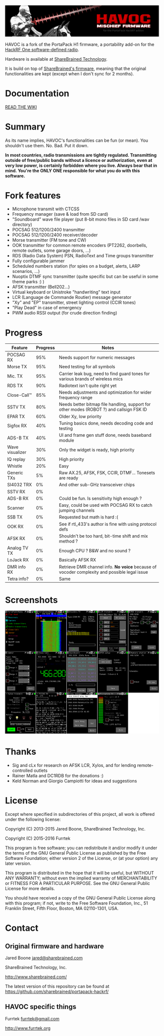 ![HAVOC banner](doc/banner.png)

HAVOC is a fork of the PortaPack H1 firmware, a portability add-on for the [HackRF One software-defined radio](http://greatscottgadgets.com/hackrf/).

Hardware is available at [ShareBrained Technology](http://sharebrained.com/portapack).

It is build on top of [ShareBrained's firmware](https://github.com/sharebrained/portapack-hackrf/), meaning that the original functionalities are kept (except when I don't sync for 2 months).

# Documentation

[READ THE WIKI](https://github.com/furrtek/portapack-havoc/wiki/Home/)

# Summary

As its name implies, HAVOC's functionalities can be fun (or mean). You shouldn't use them. No. Bad. Put it down.

**In most countries, radio transmissions are tightly regulated. Transmitting outside of free/public bands without a licence or authorization, even at very low power, is certainly forbidden where you live. Always bear that in mind. You're the ONLY ONE responsible for what you do with this software.**

# Fork features

* Microphone transmit with CTCSS
* Frequency manager (save & load from SD card)
* "Soundboard" wave file player (put 8-bit mono files in SD card /wav directory)
* POCSAG 512/1200/2400 transmitter
* POCSAG 512/1200/2400 receiver/decoder
* Morse transmitter (FM tone and CW)
* OOK transmitter for common remote encoders (PT2262, doorbells, remote outlets, some garage doors, ...)
* RDS (Radio Data System) PSN, RadioText and Time groups transmitter
* Fully configurable jammer
* Scheduled numbers station (for spies on a budget, alerts, LARP scenarios, ...)
* Nuoptix DTMF sync transmitter (quite specific but can be useful in some theme parks :) )
* AFSK transmitter (Bell202...)
* Virtual keyboard or Unistroke "handwriting" text input
* LCR (Language de Commande Routier) message generator
* "Xy" and "EP" transmitter, street lighting control (CCIR tones)
* "Play Dead" in case of emergency
* PWM audio RSSI output (for crude direction finding)

# Progress

Feature | Progress | Notes
------- | -------- | -----
POCSAG RX   | 95% | Needs support for numeric messages
Morse TX    | 95% | Need testing for all symbols
Mic. TX     | 95% | Carrier leak bug, need to find guard tones for various brands of wireless mics
RDS TX      | 90% | Radiotext isn't quite right yet
Close-Call™ | 85% | Needs adjustments and optimization for wider frequency range
SSTV TX     | 80% | Needs better bitmap file handling, support for other modes (ROBOT ?) and callsign FSK ID
EPAR TX     | 60% | Older Xy, low priority
Sigfox RX   | 40% | Tuning basics done, needs decoding code and testing
ADS-B TX    | 40% | UI and frame gen stuff done, needs baseband module
Wave visualizer | 30% | Only the widget is ready, high priority
IQ replay   | 30% | High priority
Whistle     | 20% | Easy
Generic TXs | 5%  | Raw AX.25, AFSK, FSK, CCIR, DTMF... Tonesets are ready
SI4032 TRX  | 0%  | And other sub-GHz transceiver chips
SSTV RX     | 0%  |
ADS-B RX    | 0%  | Could be fun. Is sensitivity high enough ?
Scanner     | 0%  | Easy, could be used with POCSAG RX to catch jumping channels
SSB TX      | 0%  | Requested but math is hard :(
OOK RX      | 0%  | See if rtl_433's author is fine with using protocol defs
AFSK RX     | 0%  | Shouldn't be too hard, bit-time shift and mix method ?
Analog TV TX| 0%  | Enough CPU ? B&W and no sound ?
LoJack RX   | 0%  | Basically AFSK RX
DMR info RX | 0%  | Retrieve DMR channel info. **No voice** because of vocoder complexity and possible legal issue
Tetra info? | 0%  | Same

# Screenshots

![HAVOC screenshots](screenshots.png)

# Thanks

* Sig and cLx for research on AFSK LCR, Xylos, and for lending remote-controlled outlets
* Rainer Matla and DC1RDB for the donations :)
* Keld Norman and Giorgio Campiotti for ideas and suggestions

# License

Except where specified in subdirectories of this project, all work is offered under the following license:

Copyright (C) 2013-2015 Jared Boone, ShareBrained Technology, Inc.

Copyright (C) 2015-2016 Furrtek

This program is free software; you can redistribute it and/or
modify it under the terms of the GNU General Public License
as published by the Free Software Foundation; either version 2
of the License, or (at your option) any later version.

This program is distributed in the hope that it will be useful,
but WITHOUT ANY WARRANTY; without even the implied warranty of
MERCHANTABILITY or FITNESS FOR A PARTICULAR PURPOSE.  See the
GNU General Public License for more details.

You should have received a copy of the GNU General Public License
along with this program; if not, write to the Free Software
Foundation, Inc., 51 Franklin Street, Fifth Floor, Boston, MA
02110-1301, USA.

# Contact

## Original firmware and hardware

Jared Boone <jared@sharebrained.com>

ShareBrained Technology, Inc.

<http://www.sharebrained.com/>

The latest version of this repository can be found at
https://github.com/sharebrained/portapack-hackrf/

## HAVOC specific things

Furrtek <furrtek@gmail.com>

<http://www.furrtek.org>
